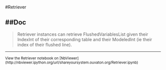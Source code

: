 
<!--
FrozenIsBool False
-->

#Retriever

##Doc
----


> 
> Retriever instances can retrieve FlushedVariablesList given their 
> IndexInt of their corresponding table and their ModeledInt 
> (ie their index of their flushed line).
> 
> 

----

<small>
View the Retriever notebook on [NbViewer](http://nbviewer.ipython.org/url/shareyoursystem.ouvaton.org/Retriever.ipynb)
</small>

